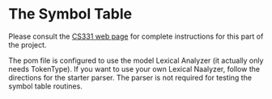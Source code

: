 # The Symbol Table

Please consult the [CS331 web page](http://www.cs.vassar.edu/~cs331/symbol_table/symbol_table.html) for complete instructions for this part of the project.

The pom file is configured to use the model Lexical Analyzer (it actually only needs TokenType). If you want to use your own Lexical Naalyzer, follow the directions for the starter parser. The parser is not required for testing the symbol table routines.

